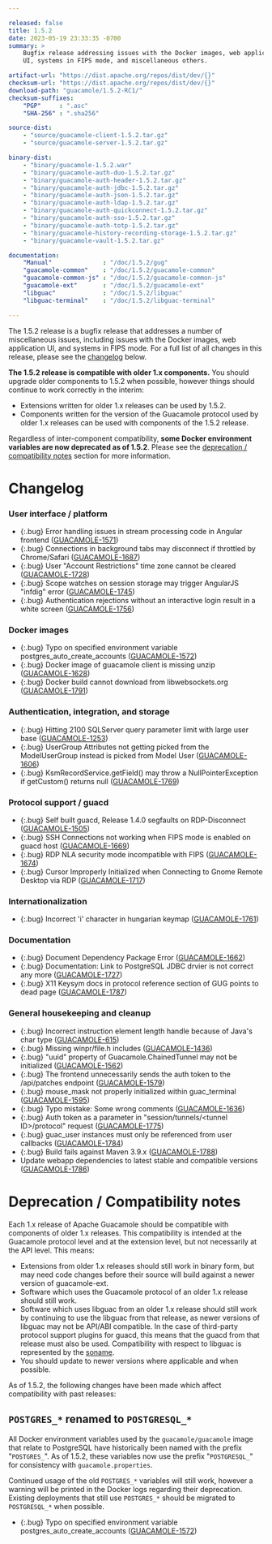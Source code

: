 ```yaml
---

released: false
title: 1.5.2
date: 2023-05-19 23:33:35 -0700
summary: >
    Bugfix release addressing issues with the Docker images, web application
    UI, systems in FIPS mode, and miscellaneous others.

artifact-url: "https://dist.apache.org/repos/dist/dev/{}"
checksum-url: "https://dist.apache.org/repos/dist/dev/{}"
download-path: "guacamole/1.5.2-RC1/"
checksum-suffixes:
    "PGP"     : ".asc"
    "SHA-256" : ".sha256"

source-dist:
    - "source/guacamole-client-1.5.2.tar.gz"
    - "source/guacamole-server-1.5.2.tar.gz"

binary-dist:
    - "binary/guacamole-1.5.2.war"
    - "binary/guacamole-auth-duo-1.5.2.tar.gz"
    - "binary/guacamole-auth-header-1.5.2.tar.gz"
    - "binary/guacamole-auth-jdbc-1.5.2.tar.gz"
    - "binary/guacamole-auth-json-1.5.2.tar.gz"
    - "binary/guacamole-auth-ldap-1.5.2.tar.gz"
    - "binary/guacamole-auth-quickconnect-1.5.2.tar.gz"
    - "binary/guacamole-auth-sso-1.5.2.tar.gz"
    - "binary/guacamole-auth-totp-1.5.2.tar.gz"
    - "binary/guacamole-history-recording-storage-1.5.2.tar.gz"
    - "binary/guacamole-vault-1.5.2.tar.gz"

documentation:
    "Manual"              : "/doc/1.5.2/gug"
    "guacamole-common"    : "/doc/1.5.2/guacamole-common"
    "guacamole-common-js" : "/doc/1.5.2/guacamole-common-js"
    "guacamole-ext"       : "/doc/1.5.2/guacamole-ext"
    "libguac"             : "/doc/1.5.2/libguac"
    "libguac-terminal"    : "/doc/1.5.2/libguac-terminal"

---
```


The 1.5.2 release is a bugfix release that addresses a number of miscellaneous
issues, including issues with the Docker images, web application UI, and
systems in FIPS mode. For a full list of all changes in this release, please
see the [changelog](#changelog) below.

**The 1.5.2 release is compatible with older 1.x components.** You should
upgrade older components to 1.5.2 when possible, however things should continue
to work correctly in the interim:

* Extensions written for older 1.x releases can be used by 1.5.2.
* Components written for the version of the Guacamole protocol used by older
  1.x releases can be used with components of the 1.5.2 release.

Regardless of inter-component compatibility, **some Docker environment
variables are now deprecated as of 1.5.2**. Please see the [deprecation /
compatibility notes](#deprecation--compatibility-notes) section for more
information.

Changelog
=========

### User interface / platform

 * {:.bug} Error handling issues in stream processing code in Angular frontend ([GUACAMOLE-1571](https://issues.apache.org/jira/browse/GUACAMOLE-1571))
 * {:.bug} Connections in background tabs may disconnect if throttled by Chrome/Safari ([GUACAMOLE-1687](https://issues.apache.org/jira/browse/GUACAMOLE-1687))
 * {:.bug} User "Account Restrictions" time zone cannot be cleared ([GUACAMOLE-1728](https://issues.apache.org/jira/browse/GUACAMOLE-1728))
 * {:.bug} Scope watches on session storage may trigger AngularJS "infdig" error ([GUACAMOLE-1745](https://issues.apache.org/jira/browse/GUACAMOLE-1745))
 * {:.bug} Authentication rejections without an interactive login result in a white screen ([GUACAMOLE-1756](https://issues.apache.org/jira/browse/GUACAMOLE-1756))

### Docker images

 * {:.bug} Typo on specified environment variable postgres_auto_create_accounts ([GUACAMOLE-1572](https://issues.apache.org/jira/browse/GUACAMOLE-1572))
 * {:.bug} Docker image of guacamole client is missing unzip ([GUACAMOLE-1628](https://issues.apache.org/jira/browse/GUACAMOLE-1628))
 * {:.bug} Docker build cannot download from libwebsockets.org ([GUACAMOLE-1791](https://issues.apache.org/jira/browse/GUACAMOLE-1791))

### Authentication, integration, and storage

 * {:.bug} Hitting 2100 SQLServer query parameter limit with large user base ([GUACAMOLE-1253](https://issues.apache.org/jira/browse/GUACAMOLE-1253))
 * {:.bug} UserGroup Attributes not getting picked from the ModelUserGroup instead is picked from Model User ([GUACAMOLE-1606](https://issues.apache.org/jira/browse/GUACAMOLE-1606))
 * {:.bug} KsmRecordService.getField() may throw a NullPointerException if getCustom() returns null ([GUACAMOLE-1769](https://issues.apache.org/jira/browse/GUACAMOLE-1769))

### Protocol support / guacd

 * {:.bug} Self built guacd, Release 1.4.0 segfaults on RDP-Disconnect ([GUACAMOLE-1505](https://issues.apache.org/jira/browse/GUACAMOLE-1505))
 * {:.bug} SSH Connections not working when FIPS mode is enabled on guacd host ([GUACAMOLE-1669](https://issues.apache.org/jira/browse/GUACAMOLE-1669))
 * {:.bug} RDP NLA security mode incompatible with FIPS  ([GUACAMOLE-1674](https://issues.apache.org/jira/browse/GUACAMOLE-1674))
 * {:.bug} Cursor Improperly Initialized when Connecting to Gnome Remote Desktop via RDP ([GUACAMOLE-1717](https://issues.apache.org/jira/browse/GUACAMOLE-1717))

### Internationalization

 * {:.bug} Incorrect 'i' character in hungarian keymap ([GUACAMOLE-1761](https://issues.apache.org/jira/browse/GUACAMOLE-1761))

### Documentation

 * {:.bug} Document Dependency Package Error ([GUACAMOLE-1662](https://issues.apache.org/jira/browse/GUACAMOLE-1662))
 * {:.bug} Documentation: Link to PostgreSQL JDBC drvier is not correct any more ([GUACAMOLE-1727](https://issues.apache.org/jira/browse/GUACAMOLE-1727))
 * {:.bug} X11 Keysym docs in protocol reference section of GUG points to dead page ([GUACAMOLE-1787](https://issues.apache.org/jira/browse/GUACAMOLE-1787))

### General housekeeping and cleanup

 * {:.bug} Incorrect instruction element length handle because of Java's char type ([GUACAMOLE-615](https://issues.apache.org/jira/browse/GUACAMOLE-615))
 * {:.bug} Missing winpr/file.h includes ([GUACAMOLE-1436](https://issues.apache.org/jira/browse/GUACAMOLE-1436))
 * {:.bug} "uuid" property of Guacamole.ChainedTunnel may not be initialized ([GUACAMOLE-1562](https://issues.apache.org/jira/browse/GUACAMOLE-1562))
 * {:.bug} The frontend unnecessarily sends the auth token to the /api/patches endpoint ([GUACAMOLE-1579](https://issues.apache.org/jira/browse/GUACAMOLE-1579))
 * {:.bug} mouse_mask not properly initialized within guac_terminal ([GUACAMOLE-1595](https://issues.apache.org/jira/browse/GUACAMOLE-1595))
 * {:.bug} Typo mistake: Some wrong comments ([GUACAMOLE-1636](https://issues.apache.org/jira/browse/GUACAMOLE-1636))
 * {:.bug} Auth token as a parameter in "session/tunnels/&lt;tunnel ID&gt;/protocol" request ([GUACAMOLE-1775](https://issues.apache.org/jira/browse/GUACAMOLE-1775))
 * {:.bug} guac_user instances must only be referenced from user callbacks ([GUACAMOLE-1784](https://issues.apache.org/jira/browse/GUACAMOLE-1784))
 * {:.bug} Build fails against Maven 3.9.x ([GUACAMOLE-1788](https://issues.apache.org/jira/browse/GUACAMOLE-1788))
 * Update webapp dependencies to latest stable and compatible versions ([GUACAMOLE-1786](https://issues.apache.org/jira/browse/GUACAMOLE-1786))

Deprecation / Compatibility notes
=================================

Each 1.x release of Apache Guacamole should be compatible with components of
older 1.x releases. This compatibility is intended at the Guacamole protocol
level and at the extension level, but not necessarily at the API level. This
means:

 * Extensions from older 1.x releases should still work in binary form, but may
   need code changes before their source will build against a newer version of
   guacamole-ext.
 * Software which uses the Guacamole protocol of an older 1.x release should
   still work.
 * Software which uses libguac from an older 1.x release should still work by
   continuing to use the libguac from that release, as newer versions of
   libguac may not be API/ABI compatible. In the case of third-party protocol
   support plugins for guacd, this means that the guacd from that release must
   also be used. Compatibility with respect to libguac is represented by the
   [soname](https://en.wikipedia.org/wiki/Soname).
 * You should update to newer versions where applicable and when possible.

As of 1.5.2, the following changes have been made which affect compatibility
with past releases:

`POSTGRES_*` renamed to `POSTGRESQL_*`
--------------------------------------

All Docker environment variables used by the `guacamole/guacamole` image that
relate to PostgreSQL have historically been named with the prefix
"`POSTGRES_`".  As of 1.5.2, these variables now use the prefix "`POSTGRESQL_`"
for consistency with `guacamole.properties`.

Continued usage of the old `POSTGRES_*` variables will still work, however a
warning will be printed in the Docker logs regarding their deprecation.
Existing deployments that still use `POSTGRES_*` should be migrated to
`POSTGRESQL_*` when possible.

 * {:.bug} Typo on specified environment variable postgres_auto_create_accounts ([GUACAMOLE-1572](https://issues.apache.org/jira/browse/GUACAMOLE-1572))

